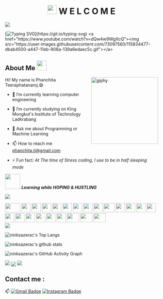 <h1 align="center"><img src="https://github.com/souvikguria98/souvikguria98/blob/master/Hi.gif" width="30"> W E L C O M E</h1>
<img align="center" src="https://profile-counter.glitch.me/ninksazerac/count.svg">

[![Typing SVG](https://readme-typing-svg.herokuapp.com?font=OoohBaby&color=F999B7&size=30&lines=Hey!+I'm+Phanchita;Let's+enjoy+my+treasure!;)](https://git.io/typing-svg)
<a href="https://www.youtube.com/watch?v=dQw4w9WgXcQ"><img src="https://user-images.githubusercontent.com/73097560/115834477-dbab4500-a447-11eb-908a-139a6edaec5c.gif"></a>

<h2> About Me <img src = "https://media2.giphy.com/media/QssGEmpkyEOhBCb7e1/giphy.gif?cid=ecf05e47a0n3gi1bfqntqmob8g9aid1oyj2wr3ds3mg700bl&rid=giphy.gif" width = 32px></h2>
<img align='right' src="https://media.giphy.com/media/M9gbBd9nbDrOTu1Mqx/giphy.gif" width="220" alt="giphy">
Hi! My name is Phanchita Teeraphatanaroj.😄

- 🌱 I’m currently learning computer engineering

- 🔭 I’m currently studying on King Mongkut's Institute of Technology Ladkrabang
   
- 💬 Ask me about Programming or Machine Learning

- 📫 How to reach me phanchita.tj@gmail.com

- ⚡ Fun fact: *At The time of Stress coding, I use to be in half sleeping mode*

<img src="https://media.giphy.com/media/VgCDAzcKvsR6OM0uWg/giphy.gif" width="50" /> <b><i>Learning while HOPING & HUSTLING</i></b>

<a href="https://www.youtube.com/watch?v=dQw4w9WgXcQ"><img src="https://user-images.githubusercontent.com/73097560/115834477-dbab4500-a447-11eb-908a-139a6edaec5c.gif"></a>

<div>
    <img src="https://cultofthepartyparrot.com/parrots/hd/angelparrot.gif" width="50" height="30"/>
    <img src="https://cultofthepartyparrot.com/flags/hd/indiaparrot.gif" width="30" height="30"/>
    <img src="https://cultofthepartyparrot.com/parrots/exceptionallyfastparrot.gif" width="30" height="30"/>
    <img src="https://cultofthepartyparrot.com/parrots/hd/PHParrot.gif" width="30" height="30"/>
    <img src="https://cultofthepartyparrot.com/parrots/hd/jumpingparrot.gif" width="30" height="30"/>
    <img src="https://cultofthepartyparrot.com/parrots/hd/opensourceparrot.gif" width="30" height="30"/>
    <img src="https://cultofthepartyparrot.com/parrots/hd/dealwithitnowparrot.gif" width="30" height="30"/>
    <img src="https://cultofthepartyparrot.com/parrots/hd/hypnoparrotlight.gif" width="30" height="30"/>
    <img src="https://cultofthepartyparrot.com/parrots/databaseparrot.gif" width="30" height="30"/>
    <img src="https://cultofthepartyparrot.com/parrots/fixparrot.gif" width="36" height="30"/>
    <img src="https://cultofthepartyparrot.com/parrots/hd/laptop_parrot.gif" width="30" height="30"/>
    <img src="https://cultofthepartyparrot.com/parrots/hd/levitationparrot.gif" width="30" height="30"/>
    <img src="https://cultofthepartyparrot.com/parrots/hd/meldparrot.gif" width="30" height="30"/>
    <img src="https://cultofthepartyparrot.com/parrots/slomoparrot.gif" width="30" height="30"/>
    <img src="https://cultofthepartyparrot.com/parrots/hd/moonwalkingparrot.gif" width="30" height="30"/>
    <img src="https://cultofthepartyparrot.com/parrots/hd/scienceparrot.gif" width="30" height="30"/>
    <img src="https://cultofthepartyparrot.com/parrots/hd/pirateparrot.gif" width="30" height="30"/>
    <img src="https://cultofthepartyparrot.com/parrots/hd/footballparrot.gif" width="30" height="30"/>
    <img src="https://cultofthepartyparrot.com/parrots/hd/hypnoparrotdark.gif" width="30" height="30"/>
    <img src="https://cultofthepartyparrot.com/parrots/hd/mustacheparrot.gif" width="30" height="30"/>
    <img src="https://cultofthepartyparrot.com/parrots/hd/DadParrot.gif" width="40" height="30"/>
    <img src="https://cultofthepartyparrot.com/parrots/hd/FrenchParrot.gif" width="40" height="30"/>
    <img src="https://cultofthepartyparrot.com/parrots/hd/YosemiteSamParrot.gif" width="40" height="30"/>
</div>
<a href="https://www.youtube.com/watch?v=dQw4w9WgXcQ"><img src="https://user-images.githubusercontent.com/73097560/115834477-dbab4500-a447-11eb-908a-139a6edaec5c.gif"></a>


![ninksazerac's Top Langs](https://github-readme-stats.vercel.app/api/top-langs/?username=ninksazerac&theme=tokyonight&layout=compact)

![ninksazerac's github stats](https://github-readme-stats.vercel.app/api?username=ninksazerac&show_icons=true&theme=tokyonight)

![ninksazerac's GitHub Activity Graph](https://activity-graph.herokuapp.com/graph?username=ninksazerac&theme=tokyonight)

<a href="https://www.youtube.com/watch?v=dQw4w9WgXcQ"><img src="https://user-images.githubusercontent.com/73097560/115834477-dbab4500-a447-11eb-908a-139a6edaec5c.gif"></a>
<img align="center" src="https://raw.githubusercontent.com/praveenscience/praveenscience/master/soc/snake.svg">
<a href="https://www.youtube.com/watch?v=dQw4w9WgXcQ"><img src="https://user-images.githubusercontent.com/73097560/115834477-dbab4500-a447-11eb-908a-139a6edaec5c.gif"></a>

## Contact me : 
📫 [![Gmail Badge](https://img.shields.io/badge/-phanchita.tj@gmail.com-blue?style=flat-roundedrectangle&logo=Gmail&logoColor=white&link=mailto:phanchita.tj@gmail.com)](phanchita.tj@gmail.com)
[![Instagram Badge](https://img.shields.io/badge/-n.sazerac_-E4405F?style=flat-roundedrectangle&logo=instagram&logoColor=white&link=https://www.instagram.com/n.sazerac_/)](https://www.instagram.com/n.sazerac_/)

